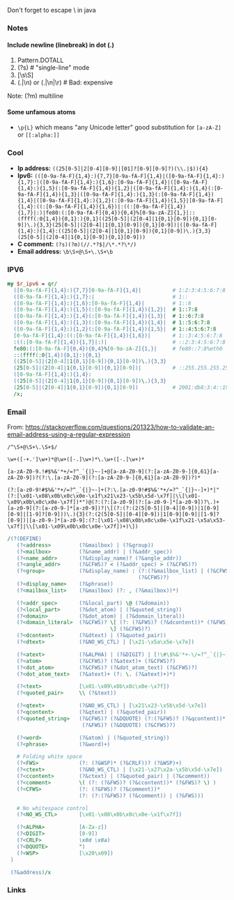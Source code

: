 Don't forget to escape \ in java

### Notes
#### Include newline (linebreak) in dot (.) 

1. Pattern.DOTALL
2. (?s)   # "single-line" mode
3. [\s\S]
4. (.|\n) or (.|\n|\r)  # Bad: expensive

Note: (?m) multiline

#### Some unfamous atoms

* `\p{L}` which means "any Unicode letter" good substitution for `[a-zA-Z]` or `[[:alpha:]]`


### Cool

* __Ip address:__ `((25[0-5]|2[0-4][0-9]|[01]?[0-9][0-9]?)(\\.|$)){4}`
* __Ipv6:__ `(([0-9a-fA-F]{1,4}:){7,7}[0-9a-fA-F]{1,4}|([0-9a-fA-F]{1,4}:){1,7}:|([0-9a-fA-F]{1,4}:){1,6}:[0-9a-fA-F]{1,4}|([0-9a-fA-F]{1,4}:){1,5}(:[0-9a-fA-F]{1,4}){1,2}|([0-9a-fA-F]{1,4}:){1,4}(:[0-9a-fA-F]{1,4}){1,3}|([0-9a-fA-F]{1,4}:){1,3}(:[0-9a-fA-F]{1,4}){1,4}|([0-9a-fA-F]{1,4}:){1,2}(:[0-9a-fA-F]{1,4}){1,5}|[0-9a-fA-F]{1,4}:((:[0-9a-fA-F]{1,4}){1,6})|:((:[0-9a-fA-F]{1,4}){1,7}|:)|fe80:(:[0-9a-fA-F]{0,4}){0,4}%[0-9a-zA-Z]{1,}|::(ffff(:0{1,4}){0,1}:){0,1}((25[0-5]|(2[0-4]|1{0,1}[0-9]){0,1}[0-9])\.){3,3}(25[0-5]|(2[0-4]|1{0,1}[0-9]){0,1}[0-9])|([0-9a-fA-F]{1,4}:){1,4}:((25[0-5]|(2[0-4]|1{0,1}[0-9]){0,1}[0-9])\.){3,3}(25[0-5]|(2[0-4]|1{0,1}[0-9]){0,1}[0-9]))`
* __C comment:__ `(?s)(?m)(//.*?$|/\*.*?\*/)`
* __Email address:__ `\b\S+@\S+\.\S+\b`



### IPV6

```perl
my $r_ipv6 = qr/
  ([0-9a-fA-F]{1,4}:){7,7}[0-9a-fA-F]{1,4}|          # 1:2:3:4:5:6:7:8
  ([0-9a-fA-F]{1,4}:){1,7}:|                         # 1::                              1:2:3:4:5:6:7::
  ([0-9a-fA-F]{1,4}:){1,6}:[0-9a-fA-F]{1,4}|         # 1::8             1:2:3:4:5:6::8  1:2:3:4:5:6::8
  ([0-9a-fA-F]{1,4}:){1,5}(:[0-9a-fA-F]{1,4}){1,2}|  # 1::7:8           1:2:3:4:5::7:8  1:2:3:4:5::8
  ([0-9a-fA-F]{1,4}:){1,4}(:[0-9a-fA-F]{1,4}){1,3}|  # 1::6:7:8         1:2:3:4::6:7:8  1:2:3:4::8
  ([0-9a-fA-F]{1,4}:){1,3}(:[0-9a-fA-F]{1,4}){1,4}|  # 1::5:6:7:8       1:2:3::5:6:7:8  1:2:3::8
  ([0-9a-fA-F]{1,4}:){1,2}(:[0-9a-fA-F]{1,4}){1,5}|  # 1::4:5:6:7:8     1:2::4:5:6:7:8  1:2::8
  [0-9a-fA-F]{1,4}:((:[0-9a-fA-F]{1,4}){1,6})|       # 1::3:4:5:6:7:8   1::3:4:5:6:7:8  1::8  
  :((:[0-9a-fA-F]{1,4}){1,7}|:)|                     # ::2:3:4:5:6:7:8  ::2:3:4:5:6:7:8 ::8       ::     
  fe80:(:[0-9a-fA-F]{0,4}){0,4}%[0-9a-zA-Z]{1,}|     # fe80::7:8%eth0   fe80::7:8%1     (link-local IPv6 addresses with zone index)
  ::(ffff(:0{1,4}){0,1}:){0,1}
  ((25[0-5]|(2[0-4]|1{0,1}[0-9]){0,1}[0-9])\.){3,3}
  (25[0-5]|(2[0-4]|1{0,1}[0-9]){0,1}[0-9])|          # ::255.255.255.255   ::ffff:255.255.255.255  ::ffff:0:255.255.255.255  (IPv4-mapped IPv6 addresses and IPv4-translated addresses)
  ([0-9a-fA-F]{1,4}:){1,4}:
  ((25[0-5]|(2[0-4]|1{0,1}[0-9]){0,1}[0-9])\.){3,3}
  (25[0-5]|(2[0-4]|1{0,1}[0-9]){0,1}[0-9])           # 2001:db8:3:4::192.0.2.33  64:ff9b::192.0.2.33 (IPv4-Embedded IPv6 Address)
  /x;
```


### Email

From: https://stackoverflow.com/questions/201323/how-to-validate-an-email-address-using-a-regular-expression

```text
/^\S+@\S+\.\S+$/
```

```text
\w+([-+.']\w+)*@\w+([-.]\w+)*\.\w+([-.]\w+)*
```

```text
[a-zA-Z0-9.!#$%&'*+/=?^_`{|}~-]+@[a-zA-Z0-9](?:[a-zA-Z0-9-]{0,61}[a-zA-Z0-9])?(?:\.[a-zA-Z0-9](?:[a-zA-Z0-9-]{0,61}[a-zA-Z0-9])?)*
```

```text
(?:[a-z0-9!#$%&'*+/=?^_`{|}~-]+(?:\.[a-z0-9!#$%&'*+/=?^_`{|}~-]+)*|"(?:[\x01-\x08\x0b\x0c\x0e-\x1f\x21\x23-\x5b\x5d-\x7f]|\\[\x01-\x09\x0b\x0c\x0e-\x7f])*")@(?:(?:[a-z0-9](?:[a-z0-9-]*[a-z0-9])?\.)+[a-z0-9](?:[a-z0-9-]*[a-z0-9])?|\[(?:(?:(2(5[0-5]|[0-4][0-9])|1[0-9][0-9]|[1-9]?[0-9]))\.){3}(?:(2(5[0-5]|[0-4][0-9])|1[0-9][0-9]|[1-9]?[0-9])|[a-z0-9-]*[a-z0-9]:(?:[\x01-\x08\x0b\x0c\x0e-\x1f\x21-\x5a\x53-\x7f]|\\[\x01-\x09\x0b\x0c\x0e-\x7f])+)\])
```

```perl
/(?(DEFINE)
   (?<address>         (?&mailbox) | (?&group))
   (?<mailbox>         (?&name_addr) | (?&addr_spec))
   (?<name_addr>       (?&display_name)? (?&angle_addr))
   (?<angle_addr>      (?&CFWS)? < (?&addr_spec) > (?&CFWS)?)
   (?<group>           (?&display_name) : (?:(?&mailbox_list) | (?&CFWS))? ;
                                          (?&CFWS)?)
   (?<display_name>    (?&phrase))
   (?<mailbox_list>    (?&mailbox) (?: , (?&mailbox))*)

   (?<addr_spec>       (?&local_part) \@ (?&domain))
   (?<local_part>      (?&dot_atom) | (?&quoted_string))
   (?<domain>          (?&dot_atom) | (?&domain_literal))
   (?<domain_literal>  (?&CFWS)? \[ (?: (?&FWS)? (?&dcontent))* (?&FWS)?
                                 \] (?&CFWS)?)
   (?<dcontent>        (?&dtext) | (?&quoted_pair))
   (?<dtext>           (?&NO_WS_CTL) | [\x21-\x5a\x5e-\x7e])

   (?<atext>           (?&ALPHA) | (?&DIGIT) | [!\#\$%&'*+-\/=?^_`{|}~])
   (?<atom>            (?&CFWS)? (?&atext)+ (?&CFWS)?)
   (?<dot_atom>        (?&CFWS)? (?&dot_atom_text) (?&CFWS)?)
   (?<dot_atom_text>   (?&atext)+ (?: \. (?&atext)+)*)

   (?<text>            [\x01-\x09\x0b\x0c\x0e-\x7f])
   (?<quoted_pair>     \\ (?&text))

   (?<qtext>           (?&NO_WS_CTL) | [\x21\x23-\x5b\x5d-\x7e])
   (?<qcontent>        (?&qtext) | (?&quoted_pair))
   (?<quoted_string>   (?&CFWS)? (?&DQUOTE) (?:(?&FWS)? (?&qcontent))*
                        (?&FWS)? (?&DQUOTE) (?&CFWS)?)

   (?<word>            (?&atom) | (?&quoted_string))
   (?<phrase>          (?&word)+)

   # Folding white space
   (?<FWS>             (?: (?&WSP)* (?&CRLF))? (?&WSP)+)
   (?<ctext>           (?&NO_WS_CTL) | [\x21-\x27\x2a-\x5b\x5d-\x7e])
   (?<ccontent>        (?&ctext) | (?&quoted_pair) | (?&comment))
   (?<comment>         \( (?: (?&FWS)? (?&ccontent))* (?&FWS)? \) )
   (?<CFWS>            (?: (?&FWS)? (?&comment))*
                       (?: (?:(?&FWS)? (?&comment)) | (?&FWS)))

   # No whitespace control
   (?<NO_WS_CTL>       [\x01-\x08\x0b\x0c\x0e-\x1f\x7f])

   (?<ALPHA>           [A-Za-z])
   (?<DIGIT>           [0-9])
   (?<CRLF>            \x0d \x0a)
   (?<DQUOTE>          ")
   (?<WSP>             [\x20\x09])
 )

 (?&address)/x
```

### Links




